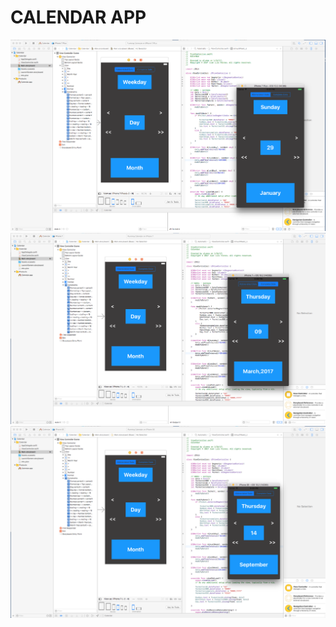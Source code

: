 # CALENDAR APP

![1](https://github.com/jluisfgarza/Swift/blob/master/Calendar/1.png?raw=true)
![2](https://github.com/jluisfgarza/Swift/blob/master/Calendar/2.png?raw=true)
![3](https://github.com/jluisfgarza/Swift/blob/master/Calendar/3.png?raw=true)
